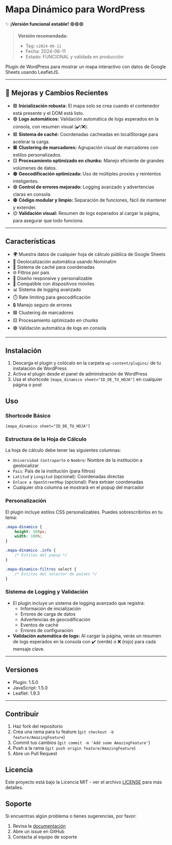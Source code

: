 # Mapa Dinámico para WordPress

✨ **¡Versión funcional estable!** 🟢🟢🟢

> **Versión recomendada:**
> - Tag: `v2024-06-11`
> - Fecha: 2024-06-11
> - Estado: FUNCIONAL y validada en producción

Plugin de WordPress para mostrar un mapa interactivo con datos de Google Sheets usando LeafletJS.

---

## 🚀 Mejoras y Cambios Recientes

- 🟩 **Inicialización robusta:** El mapa solo se crea cuando el contenedor está presente y el DOM está listo.
- 🟢 **Logs automáticos:** Validación automática de logs esperados en la consola, con resumen visual (✔️/❌).
- 🟦 **Sistema de caché:** Coordenadas cacheadas en localStorage para acelerar la carga.
- 🟧 **Clustering de marcadores:** Agrupación visual de marcadores con estilos personalizados.
- 🟨 **Procesamiento optimizado en chunks:** Manejo eficiente de grandes volúmenes de datos.
- 🟠 **Geocodificación optimizada:** Uso de múltiples proxies y reintentos inteligentes.
- 🟣 **Control de errores mejorado:** Logging avanzado y advertencias claras en consola.
- 🟤 **Código modular y limpio:** Separación de funciones, fácil de mantener y extender.
- 🟡 **Validación visual:** Resumen de logs esperados al cargar la página, para asegurar que todo funciona.

---

## Características

- 🌍 Muestra datos de cualquier hoja de cálculo pública de Google Sheets
- 📍 Geolocalización automática usando Nominatim
- 🔄 Sistema de caché para coordenadas
- 🌐 Filtros por país
- 🎨 Diseño responsive y personalizable
- 📱 Compatible con dispositivos móviles
- 📊 Sistema de logging avanzado
- ⏱️ Rate limiting para geocodificación
- 🔒 Manejo seguro de errores
- 🟦 Clustering de marcadores
- 🟨 Procesamiento optimizado en chunks
- 🟢 Validación automática de logs en consola

---

## Instalación

1. Descarga el plugin y colócalo en la carpeta `wp-content/plugins/` de tu instalación de WordPress
2. Activa el plugin desde el panel de administración de WordPress
3. Usa el shortcode `[mapa_dinamico sheet="ID_DE_TU_HOJA"]` en cualquier página o post

## Uso

### Shortcode Básico
```
[mapa_dinamico sheet="ID_DE_TU_HOJA"]
```

### Estructura de la Hoja de Cálculo

La hoja de cálculo debe tener las siguientes columnas:
- `Universidad Contraparte` o `Nombre`: Nombre de la institución a geolocalizar
- `País`: País de la institución (para filtros)
- `Latitud` y `Longitud` (opcional): Coordenadas directas
- `Enlace a OpenStreetMap` (opcional): Para extraer coordenadas
- Cualquier otra columna se mostrará en el popup del marcador

### Personalización

El plugin incluye estilos CSS personalizables. Puedes sobrescribirlos en tu tema:

```css
.mapa-dinamico {
    height: 500px;
    width: 100%;
}

.mapa-dinamico .info {
    /* Estilos del popup */
}

.mapa-dinamico-filtros select {
    /* Estilos del selector de países */
}
```

### Sistema de Logging y Validación

- El plugin incluye un sistema de logging avanzado que registra:
  - Información de inicialización
  - Errores de carga de datos
  - Advertencias de geocodificación
  - Eventos de caché
  - Errores de configuración
- **Validación automática de logs:** Al cargar la página, verás un resumen de logs esperados en la consola con ✔️ (verde) o ❌ (rojo) para cada mensaje clave.

---

## Versiones

- Plugin: 1.5.0
- JavaScript: 1.5.0
- Leaflet: 1.9.3

---

## Contribuir

1. Haz fork del repositorio
2. Crea una rama para tu feature (`git checkout -b feature/AmazingFeature`)
3. Commit tus cambios (`git commit -m 'Add some AmazingFeature'`)
4. Push a la rama (`git push origin feature/AmazingFeature`)
5. Abre un Pull Request

## Licencia

Este proyecto está bajo la Licencia MIT - ver el archivo [LICENSE](LICENSE) para más detalles.

## Soporte

Si encuentras algún problema o tienes sugerencias, por favor:
1. Revisa la [documentación](https://github.com/ilfass/muestra_mapa/wiki)
2. Abre un issue en GitHub
3. Contacta al equipo de soporte
